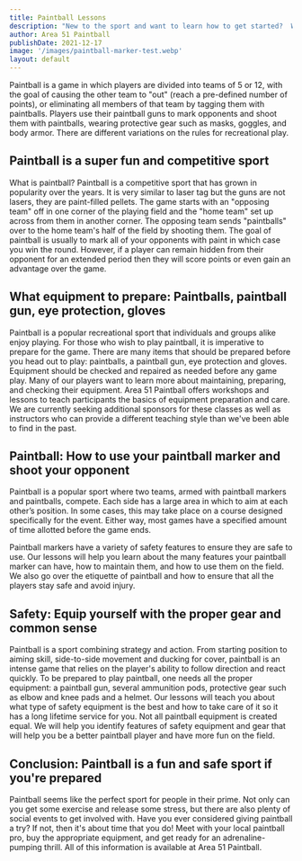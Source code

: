 ```yaml
---
title: Paintball Lessons
description: "New to the sport and want to learn how to get started?  Want to learn more about gear maintenance? Our lessons will help!"
author: Area 51 Paintball
publishDate: 2021-12-17
image: '/images/paintball-marker-test.webp'
layout: default
---
```


Paintball is a game in which players are divided into teams of 5 or 12, with the goal of causing the other team to "out" (reach a pre-defined number of points), or eliminating all members of that team by tagging them with paintballs. Players use their paintball guns to mark opponents and shoot them with paintballs, wearing protective gear such as masks, goggles, and body armor. There are different variations on the rules for recreational play.


## Paintball is a super fun and competitive sport 

What is paintball? Paintball is a competitive sport that has grown in popularity over the years. It is very similar to laser tag but the guns are not lasers, they are paint-filled pellets. The game starts with an "opposing team" off in one corner of the playing field and the "home team" set up across from them in another corner. The opposing team sends "paintballs" over to the home team's half of the field by shooting them. The goal of paintball is usually to mark all of your opponents with paint in which case you win the round.  However, if a player can remain hidden from their opponent for an extended period then they will score points or even gain an advantage over the game.  


## What equipment to prepare: Paintballs, paintball gun, eye protection, gloves 

Paintball is a popular recreational sport that individuals and groups alike enjoy playing. For those who wish to play paintball, it is imperative to prepare for the game. There are many items that should be prepared before you head out to play: paintballs, a paintball gun, eye protection and gloves. Equipment should be checked and repaired as needed before any game play. Many of our players want to learn more about maintaining, preparing, and checking their equipment.  Area 51 Paintball offers workshops and lessons to teach participants the basics of equipment preparation and care.  We are currently seeking additional sponsors for these classes as well as instructors who can provide a different teaching style than we've been able to find in the past.



## Paintball: How to use your paintball marker and shoot your opponent 

Paintball is a popular sport where two teams, armed with paintball markers and paintballs, compete.  Each side has a large area in which to aim at each other’s position. In some cases, this may take place on a course designed specifically for the event. Either way, most games have a specified amount of time allotted before the game ends. 


Paintball markers have a variety of safety features to ensure they are safe to use. Our lessons will help you learn about the many features your paintball marker can have, how to maintain them, and how to use them on the field.  We also go over the etiquette of paintball and how to ensure that all the players stay safe and avoid injury.  


## Safety: Equip yourself with the proper gear and common sense 

Paintball is a sport combining strategy and action. From starting position to aiming skill, side-to-side movement and ducking for cover, paintball is an intense game that relies on the player's ability to follow direction and react quickly. To be prepared to play paintball, one needs all the proper equipment: a paintball gun, several ammunition pods, protective gear such as elbow and knee pads and a helmet. Our lessons will teach you about what type of safety equipment is the best and how to take care of it so it has a long lifetime service for you.  Not all paintball equipment is created equal.  We will help you identify features of safety equipment and gear that will help you be a better paintball player and have more fun on the field.  


## Conclusion: Paintball is a fun and safe sport if you're prepared 

Paintball seems like the perfect sport for people in their prime. Not only can you get some exercise and release some stress, but there are also plenty of social events to get involved with. Have you ever considered giving paintball a try? If not, then it's about time that you do! Meet with your local paintball pro, buy the appropriate equipment, and get ready for an adrenaline-pumping thrill. All of this information is available at Area 51 Paintball. 

